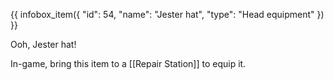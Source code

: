 {{ infobox_item({
	"id": 54,
	"name": "Jester hat",
	"type": "Head equipment"
}) }}

Ooh, Jester hat!

In-game, bring this item to a [[Repair Station]] to equip it.